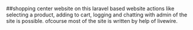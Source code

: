 ##shopping center website
on this laravel based website actions like selecting a product, adding to cart, logging and chatting with admin of the site is possible. ofcourse most of the site is written by help of livewire.
